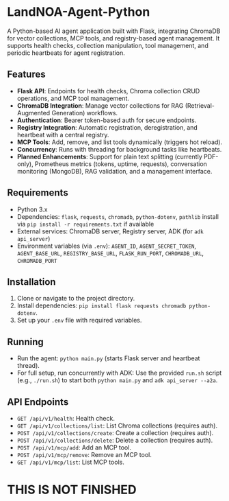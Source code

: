 # LandNOA-Agent-Python

A Python-based AI agent application built with Flask, integrating ChromaDB for vector collections, MCP tools, and registry-based agent management. It supports health checks, collection manipulation, tool management, and periodic heartbeats for agent registration.

## Features
- **Flask API**: Endpoints for health checks, Chroma collection CRUD operations, and MCP tool management.
- **ChromaDB Integration**: Manage vector collections for RAG (Retrieval-Augmented Generation) workflows.
- **Authentication**: Bearer token-based auth for secure endpoints.
- **Registry Integration**: Automatic registration, deregistration, and heartbeat with a central registry.
- **MCP Tools**: Add, remove, and list tools dynamically (triggers hot reload).
- **Concurrency**: Runs with threading for background tasks like heartbeats.
- **Planned Enhancements**: Support for plain text splitting (currently PDF-only), Prometheus metrics (tokens, uptime, requests), conversation monitoring (MongoDB), RAG validation, and a management interface.

## Requirements
- Python 3.x
- Dependencies: `flask`, `requests`, `chromadb`, `python-dotenv`, `pathlib` install via `pip install -r requirements.txt` if available
- External services: ChromaDB server, Registry server, ADK (for `adk api_server`)
- Environment variables (via `.env`): `AGENT_ID`, `AGENT_SECRET_TOKEN`, `AGENT_BASE_URL`, `REGISTRY_BASE_URL`, `FLASK_RUN_PORT`, `CHROMADB_URL`, `CHROMADB_PORT`

## Installation
1. Clone or navigate to the project directory.
2. Install dependencies: `pip install flask requests chromadb python-dotenv`.
3. Set up your `.env` file with required variables.

## Running
- Run the agent: `python main.py` (starts Flask server and heartbeat thread).
- For full setup, run concurrently with ADK: Use the provided `run.sh` script (e.g., `./run.sh`) to start both `python main.py` and `adk api_server --a2a`.

## API Endpoints
- `GET /api/v1/health`: Health check.
- `GET /api/v1/collections/list`: List Chroma collections (requires auth).
- `POST /api/v1/collections/create`: Create a collection (requires auth).
- `POST /api/v1/collections/delete`: Delete a collection (requires auth).
- `POST /api/v1/mcp/add`: Add an MCP tool.
- `POST /api/v1/mcp/remove`: Remove an MCP tool.
- `GET /api/v1/mcp/list`: List MCP tools.

# THIS IS NOT FINISHED